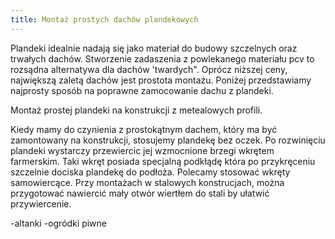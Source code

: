 ```yaml
---
title: Montaż prostych dachów plandekowych
---
```


Plandeki idealnie nadają się jako materiał do budowy szczelnych oraz trwałych
dachów. Stworzenie zadaszenia z powlekanego materiału pcv to rozsądna
alternatywa dla dachów 'twardych". Oprócz niższej ceny, największą zaletą dachów
jest prostota montażu. Poniżej przedstawiamy najprosty sposób na poprawne
zamocowanie dachu z plandeki.

Montaż prostej plandeki na konstrukcji z metealowych profili.

Kiedy mamy do czynienia z prostokątnym dachem, który ma być zamontowany na
konstrukcji, stosujemy plandekę bez oczek. Po rozwinięciu plandeki wystarczy
przewiercic jej wzmocnione brzegi wkrętem farmerskim. Taki wkręt posiada
specjalną podkłądę która po przykręceniu szczelnie dociska plandekę do podłoża.
Polecamy stosować wkręty samowiercące. Przy montażach w stalowych konstrucjach,
można przygotować nawiercić mały otwór wiertłem do stali by ułatwić
przywiercenie.

-altanki -ogródki piwne
